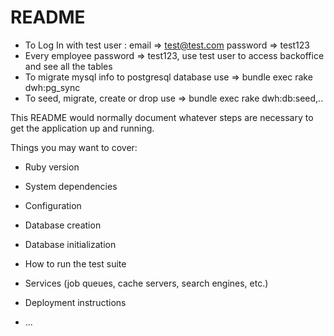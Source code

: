 # README

* To Log In with test user : email => test@test.com password => test123
* Every employee password => test123, use test user to access backoffice and see all the tables
* To migrate mysql info to postgresql database use => bundle exec rake dwh:pg_sync
* To seed, migrate, create or drop use => bundle exec rake dwh:db:seed,.. 


This README would normally document whatever steps are necessary to get the
application up and running.

Things you may want to cover:

* Ruby version

* System dependencies

* Configuration

* Database creation

* Database initialization

* How to run the test suite

* Services (job queues, cache servers, search engines, etc.)

* Deployment instructions

* ...
